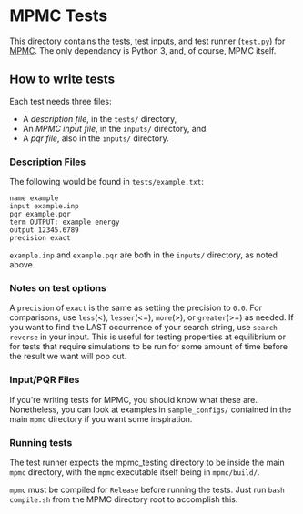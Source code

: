 # MPMC Tests
This directory contains the tests, test inputs, and test runner (`test.py`) for [MPMC](https://github.com/mpmccode/mpmc).
The only dependancy is Python 3, and, of course, MPMC itself.
## How to write tests
Each test needs three files:

 - A *description file*, in the `tests/` directory, 
 - An *MPMC input file*, in the `inputs/` directory, and
 - A *pqr file*, also in the `inputs/` directory.
 
### Description Files 
 The following would be found in `tests/example.txt`:
 
    name example
    input example.inp
    pqr example.pqr
    term OUTPUT: example energy
    output 12345.6789
    precision exact

`example.inp` and `example.pqr` are both in the `inputs/` directory, as noted above.

### Notes on test options
A `precision` of `exact` is the same as setting the precision to `0.0`.
For comparisons, use `less`(<), `lesser`(<=), `more`(>), or `greater`(>=) as needed.
If you want to find the LAST occurrence of your search string, use `search reverse` in your input. This 
is useful for testing properties at equilibrium or for tests that require simulations to be run for some
amount of time before the result we want will pop out.

### Input/PQR Files
If you're writing tests for MPMC, you should know what these are. Nonetheless, you can look at examples in `sample_configs/`  contained in the main `mpmc` directory if you want some inspiration.

### Running tests
The test runner expects the mpmc_testing directory to be inside the main `mpmc` directory, with
the `mpmc` executable itself being in `mpmc/build/`.

`mpmc` must be compiled for `Release` before running the tests. Just run `bash compile.sh` from
the MPMC directory root to accomplish this.
